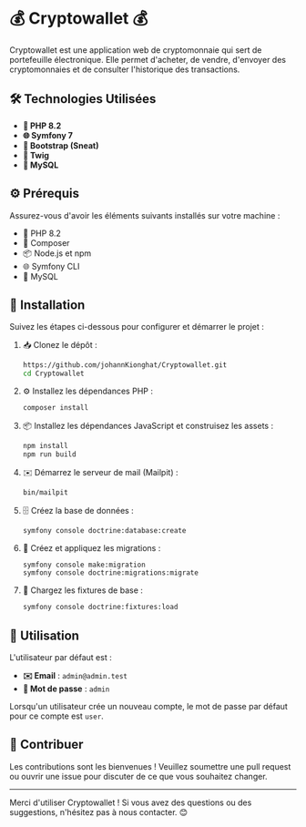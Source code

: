 # 💰 Cryptowallet 💰

Cryptowallet est une application web de cryptomonnaie qui sert de portefeuille électronique. Elle permet d'acheter, de vendre, d'envoyer des cryptomonnaies et de consulter l'historique des transactions.

## 🛠️ Technologies Utilisées

- **🐘 PHP 8.2**
- **🌐 Symfony 7**
- **🎨 Bootstrap (Sneat)**
- **📝 Twig**
- **🐬 MySQL**

## ⚙️ Prérequis

Assurez-vous d'avoir les éléments suivants installés sur votre machine :

- 🐘 PHP 8.2
- 🎼 Composer
- 📦 Node.js et npm
- 🌐 Symfony CLI
- 🐬 MySQL

## 🚀 Installation

Suivez les étapes ci-dessous pour configurer et démarrer le projet :

1. 📥 Clonez le dépôt :
    ```bash
    https://github.com/johannKionghat/Cryptowallet.git
    cd Cryptowallet
    ```

2. ⚙️ Installez les dépendances PHP :
    ```bash
    composer install
    ```

3. 📦 Installez les dépendances JavaScript et construisez les assets :
    ```bash
    npm install
    npm run build
    ```

4. ✉️ Démarrez le serveur de mail (Mailpit) :
    ```bash
    bin/mailpit
    ```

5. 🗄️ Créez la base de données :
    ```bash
    symfony console doctrine:database:create
    ```

6. 📜 Créez et appliquez les migrations :
    ```bash
    symfony console make:migration
    symfony console doctrine:migrations:migrate
    ```

7. 🔄 Chargez les fixtures de base :
    ```bash
    symfony console doctrine:fixtures:load
    ```

## 👤 Utilisation

L'utilisateur par défaut est :

- **✉️ Email** : `admin@admin.test`
- **🔑 Mot de passe** : `admin`

Lorsqu'un utilisateur crée un nouveau compte, le mot de passe par défaut pour ce compte est `user`.

## 🤝 Contribuer

Les contributions sont les bienvenues ! Veuillez soumettre une pull request ou ouvrir une issue pour discuter de ce que vous souhaitez changer.

---

Merci d'utiliser Cryptowallet ! Si vous avez des questions ou des suggestions, n'hésitez pas à nous contacter. 😊